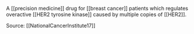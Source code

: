 A [[precision medicine]] drug for [[breast cancer]] patients which regulates overactive [[HER2 tyrosine kinase]] caused by multiple copies of [[HER2]].

Source: [[NationalCancerInstitute17]]